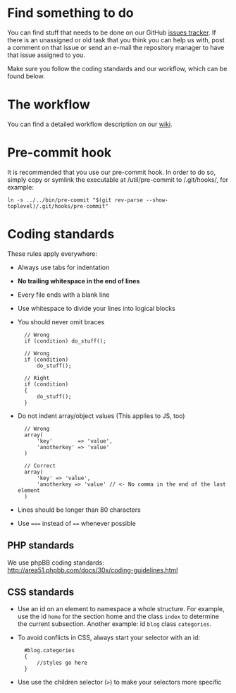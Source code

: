 Find something to do
====================
You can find stuff that needs to be done on our GitHub
[issues tracker](https://github.com/axr/website/issues). If there is an
unassigned or old task that you think you can help us with, post a comment on
that issue or send an e-mail the repository manager to have that issue assigned
to you.

Make sure you follow the coding standards and our workflow, which can be found
below.

The workflow
============
You can find a detailed workflow description on our
[wiki](http://wiki.axrproject.org/website/workflow).

Pre-commit hook
===============
It is recommended that you use our pre-commit hook. In order to do so, simply
copy or symlink the executable at /util/pre-commit to /.git/hooks/, for example:

	ln -s ../../bin/pre-commit "$(git rev-parse --show-toplevel)/.git/hooks/pre-commit"

Coding standards
================
These rules apply everywhere:
- Always use tabs for indentation
- **No trailing whitespace in the end of lines**
- Every file ends with a blank line
- Use whitespace to divide your lines into logical blocks
- You should never omit braces

		// Wrong
		if (condition) do_stuff();

		// Wrong
		if (condition)
			do_stuff();

		// Right
		if (condition)
		{
			do_stuff();
		}

- Do not indent array/object values (This applies to JS, too)

		// Wrong
		array(
			'key'        => 'value',
			'anotherkey' => 'value'
		)

		// Correct
		array(
			'key' => 'value',
			'anotherkey => 'value' // <- No comma in the end of the last element
		)

- Lines should be longer than 80 characters
- Use `===` instead of `==` whenever possible

PHP standards
-------------
We use phpBB coding standards: http://area51.phpbb.com/docs/30x/coding-guidelines.html

CSS standards
-------------
- Use an id on an element to namespace a whole structure. For example, use the
id `home` for the section home and the class `index` to determine the current
subsection. Another example: id `blog` class `categories`.

- To avoid conflicts in CSS, always start your selector with an id:

		#blog.categories
		{
			//styles go here
		}

- Use use the children selector (`>`) to make your selectors more specific

